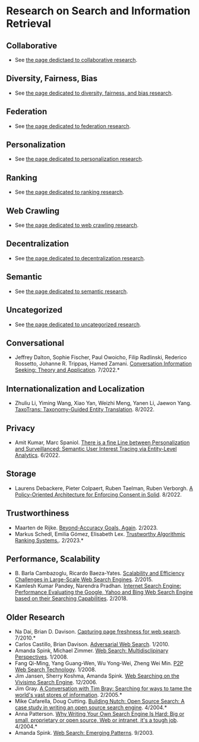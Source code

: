 # Research on Search and Information Retrieval

## Collaborative
- See [the page dedictaed to collaborative research](collaborative-research.md).

## Diversity, Fairness, Bias
- See [the page dedicated to diversity, fairness, and bias research](fairness-research.md).

## Federation
- See [the page dedicated to federation research](federation-research.md).

## Personalization
- See [the page dedicated to personalization research](personalization-research.md).

## Ranking
- See [the page dedicated to ranking research](ranking-research.md).

## Web Crawling
- See [the page dedicated to web crawling research](crawling-research.md).

## Decentralization
- See [the page dedicated to decentralization research](decentralization-research.md).

## Semantic
- See [the page dedicated to semantic research](semantic-research.md).

## Uncategorized
- See [the page dedicated to uncategorized research](research-uncategorized.md).

## Conversational
- Jeffrey Dalton, Sophie Fischer, Paul Owoicho, Filip Radlinski, Rederico Rossetto, Johanne R. Trippas, Hamed Zamani. [Conversation Information Seeking: Theory and Application](https://dl.acm.org/doi/10.1145/3477495.3532678). 7/2022.*

## Internationalization and Localization
- Zhuliu Li, Yiming Wang, Xiao Yan, Weizhi Meng, Yanen Li, Jaewon Yang. [TaxoTrans: Taxonomy-Guided Entity Translation](https://dl.acm.org/doi/10.1145/3534678.3539188). 8/2022.

## Privacy
- Amit Kumar, Marc Spaniol. [There is a fine Line between Personalization and Surveillanced: Semantic User Interest Tracing via Entity-Level Analytics](https://dl.acm.org/doi/10.1145/3501247.3531592). 6/2022.

## Storage
- Laurens Debackere, Pieter Colpaert, Ruben Taelman, Ruben Verborgh. [A Policy-Oriented Architecture for Enforcing Consent in Solid](https://dl.acm.org/doi/10.1145/3487553.3524630). 8/2022.

## Trustworthiness
- Maarten de Rijke. [Beyond-Accuracy Goals, Again](https://dl.acm.org/doi/10.1145/3539597.3572332). 2/2023.
- Markus Schedl, Emilia Gómez, Elisabeth Lex. [Trustworthy Algorithmic Ranking Systems.](https://dl.acm.org/doi/10.1145/3539597.3572723). 2/2023.*

## Performance, Scalability
- B. Barla Cambazoglu, Ricardo Baeza-Yates. [Scalability and Efficiency Challenges in Large-Scale Web Search Engines](https://dl.acm.org/doi/10.1145/2684822.2697039). 2/2015.
- Kamlesh Kumar Pandey, Narendra Pradhan. [Internet Search Engine: Performance Evaluating the Google, Yahoo and Bing Web Search Engine based on their Searching Capabilities](https://www.researchgate.net/publication/324482784_Internet_Search_Engine_Performance_Evaluating_the_Google_Yahoo_and_Bing_Web_Search_Engine_based_on_their_Searching_Capabilities). 2/2018.

## Older Research
- Na Dai, Brian D. Davison. [Capturing page freshness for web search](https://dl.acm.org/doi/10.1145/1835449.1835658). 7/2010.*
- Carlos Castillo, Brian Davison. [Adversarial Web Search](https://www.researchgate.net/publication/220613785_Adversarial_Web_Search). 1/2010.
- Amanda Spink, Michael Zimmer. [Web Search: Multidisclipinary Perspectives](https://www.researchgate.net/publication/321614743_Web_Search_Multidisciplinary_Perspectives). 1/2008.
- Fang Qi-Ming, Yang Guang-Wen, Wu Yong-Wei, Zheng Wei Min. [P2P Web Search Technology](https://www.researchgate.net/publication/253605198_P2P_Web_Search_Technology). 1/2008.
- Jim Jansen, Sherry Koshma, Amanda Spink. [Web Searching on the Vivisimo Search Engine](https://www.researchgate.net/publication/27479615_Web_Searching_on_the_Vivisimo_Search_Engine). 12/2006.
- Jim Gray. [A Conversation with Tim Bray: Searching for ways to tame the world's vast stores of information](https://dl.acm.org/doi/10.1145/1046931.1046941). 2/2005.*
- Mike Cafarella, Doug Cutting. [Building Nutch: Open Source Search: A case study in writing an open source search engine](https://dl.acm.org/doi/10.1145/988392.988408). 4/2004.*
- Anna Patterson. [Why Writing Your Own Search Engine Is Hard: Big or small, proprietary or open source, Web or intranet, it's a tough job](https://dl.acm.org/doi/10.1145/988392.988407). 4/2004.*
- Amanda Spink. [Web Search: Emerging Patterns](https://www.researchgate.net/publication/32962078_Web_Search_Emerging_Patterns). 9/2003.